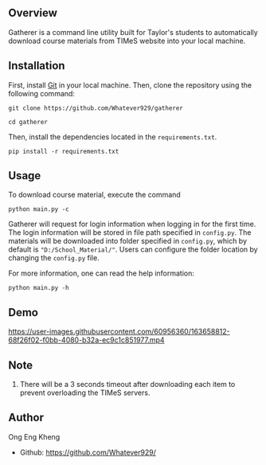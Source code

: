 Overview
--------
Gatherer is a command line utility built for Taylor's students to automatically download course materials from TIMeS website into your local machine. 

Installation
------------
First, install [Git](https://git-scm.com/) in your local machine. Then, clone the repository using the following command:

```
git clone https://github.com/Whatever929/gatherer
```
```
cd gatherer
```

Then, install the dependencies located in the `requirements.txt`.

```
pip install -r requirements.txt
```

Usage
-----
To download course material, execute the command

```
python main.py -c
```

Gatherer will request for login information when logging in for the first time. The login information will be stored in file path specified in `config.py`.
The materials will be downloaded into folder specified in `config.py`, which by default is `"D:/School_Material/"`. 
Users can configure the folder location by changing the `config.py` file.

For more information, one can read the help information:
```
python main.py -h
```

Demo
----
https://user-images.githubusercontent.com/60956360/163658812-68f26f02-f0bb-4080-b32a-ec9c1c851977.mp4

Note
----
1. There will be a 3 seconds timeout after downloading each item to prevent overloading the TIMeS servers.

Author
------
Ong Eng Kheng 
- Github: https://github.com/Whatever929/
